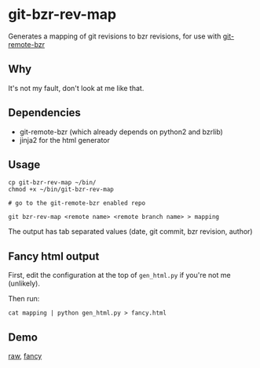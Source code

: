git-bzr-rev-map
===============

Generates a mapping of git revisions to bzr revisions, for use with [git-remote-bzr][]

## Why

It's not my fault, don't look at me like that.

## Dependencies

 * git-remote-bzr (which already depends on python2 and bzrlib)
 * jinja2 for the html generator

## Usage

    cp git-bzr-rev-map ~/bin/
    chmod +x ~/bin/git-bzr-rev-map

    # go to the git-remote-bzr enabled repo

    git bzr-rev-map <remote name> <remote branch name> > mapping

The output has tab separated values (date, git commit, bzr revision, author)

## Fancy html output

First, edit the configuration at the top of `gen_html.py` if you're not me
(unlikely).

Then run:

    cat mapping | python gen_html.py > fancy.html

## Demo

[raw](http://bzr.dequis.org/revmap/raw.txt), [fancy](http://bzr.dequis.org/revmap/fancy.html)

[git-remote-bzr]: https://github.com/felipec/git-remote-bzr
